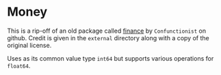 # Money
This is a rip-off of an old package called [finance](https://github.com/Confunctionist/finance) by `Confunctionist` on github. Credit is given in the `external` directory along with a copy of the original license.

Uses as its common value type `int64` but supports various operations for `float64`.
